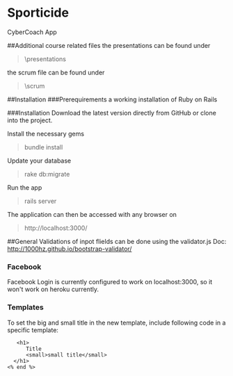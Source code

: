 # Sporticide
CyberCoach App

##Additional course related files
the presentations can be found under
> \presentations

the scrum file can be found under
> \scrum

##Installation
###Prerequirements
a working installation of Ruby on Rails

###Installation
Download the latest version directly from GitHub or clone into the project.

Install the necessary gems
> bundle install

Update your database
> rake db:migrate

Run the app
> rails server

The application can then be accessed with any browser on
> http://localhost:3000/

##General
Validations of inpot flields can be done using the validator.js
Doc: http://1000hz.github.io/bootstrap-validator/

### Facebook
Facebook Login is currently configured to work on localhost:3000, so 
it won't work on heroku currently.

### Templates
To set the big and small title in the new template, include following code in a specific template:

```<% content_for :title do %>
   <h1>
      Title
      <small>small title</small>
  </h1>
<% end %>
```